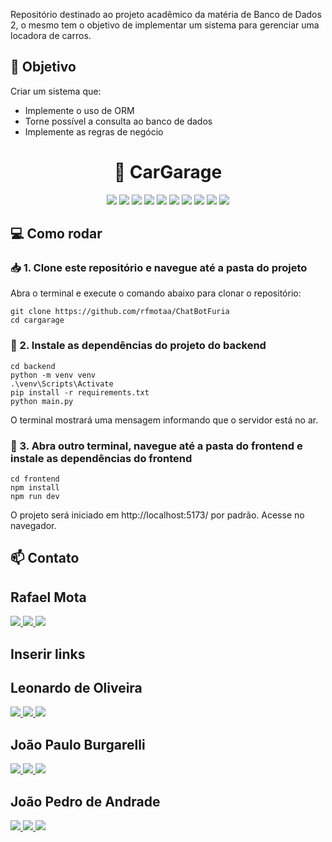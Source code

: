 Repositório destinado ao projeto acadêmico da matéria de Banco de Dados 2, o mesmo tem o objetivo de implementar um sistema para gerenciar uma locadora de carros.

## 🎯 Objetivo
Criar um sistema que:
- Implemente o uso de ORM
- Torne possível a consulta ao banco de dados
- Implemente as regras de negócio

<h1 align="center">🚗 CarGarage</h1>

<div align="center">
  <img src="https://img.shields.io/badge/Python-3776AB?style=for-the-badge&logo=python&logoColor=white" />
  <img src="https://img.shields.io/badge/Flask-000000?style=for-the-badge&logo=flask&logoColor=white" />
  <img src="https://img.shields.io/badge/SQLAlchemy-blue?style=for-the-badge&logo=sqlalchemy&logoColor=white" />
  <img src="https://img.shields.io/badge/SQLite-003B57?style=for-the-badge&logo=sqlite&logoColor=white" />
  <img src="https://img.shields.io/badge/JavaScript-F7DF1E?style=for-the-badge&logo=javascript&logoColor=black" />
  <img src="https://img.shields.io/badge/CSS-1572B6?style=for-the-badge&logo=css3&logoColor=white" />
  <img src="https://img.shields.io/badge/Node.js-339933?style=for-the-badge&logo=node.js&logoColor=white" />
  <img src="https://img.shields.io/badge/React-61DAFB?style=for-the-badge&logo=react&logoColor=black" />
  <img src="https://img.shields.io/badge/Git-F05032?style=for-the-badge&logo=git&logoColor=white" />
  <img src="https://img.shields.io/badge/GitHub-181717?style=for-the-badge&logo=github&logoColor=white" />
</div>

## 💻 Como rodar

### 📥 1. Clone este repositório e navegue até a pasta do projeto
Abra o terminal e execute o comando abaixo para clonar o repositório:
```
git clone https://github.com/rfmotaa/ChatBotFuria
cd cargarage
```

### 📂 2. Instale as dependências do projeto do backend

```
cd backend
python -m venv venv
.\venv\Scripts\Activate  
pip install -r requirements.txt
python main.py
```
O terminal mostrará uma mensagem informando que o servidor está no ar.

### 🧠 3. Abra outro terminal, navegue até a pasta do frontend e instale as dependências do frontend
```
cd frontend
npm install
npm run dev
```
O projeto será iniciado em http://localhost:5173/ por padrão. Acesse no navegador.


## 📫 Contato

<h2>Rafael Mota</h2>

<p>
   <a href="https://github.com/rfmotaa"> <img src="https://img.shields.io/badge/github-%23121011.svg?style=for-the-badge&logo=github&logoColor=white" /> </a>
   <a href="mailto:rafaelssoni1000@gmail.com"> <img src="https://img.shields.io/badge/Gmail-D14836?style=for-the-badge&logo=gmail&logoColor=white" /> </a>
   <a href="https://www.linkedin.com/in/rfmota/"> <img src="https://img.shields.io/badge/linkedin-%230077B5.svg?style=for-the-badge&logo=linkedin&logoColor=white" /> </a>
</p>

## Inserir links

<h2> Leonardo de Oliveira </h2>

<p>
   <a href=""> <img src="https://img.shields.io/badge/github-%23121011.svg?style=for-the-badge&logo=github&logoColor=white" /> </a>
   <a href=""> <img src="https://img.shields.io/badge/Gmail-D14836?style=for-the-badge&logo=gmail&logoColor=white" /> </a>
   <a href=""> <img src="https://img.shields.io/badge/linkedin-%230077B5.svg?style=for-the-badge&logo=linkedin&logoColor=white" /> </a>
</p>

<h2> João Paulo Burgarelli </h2>

<p>
   <a href=""> <img src="https://img.shields.io/badge/github-%23121011.svg?style=for-the-badge&logo=github&logoColor=white" /> </a>
   <a href=""> <img src="https://img.shields.io/badge/Gmail-D14836?style=for-the-badge&logo=gmail&logoColor=white" /> </a>
   <a href=""> <img src="https://img.shields.io/badge/linkedin-%230077B5.svg?style=for-the-badge&logo=linkedin&logoColor=white" /> </a>
</p>

<h2> João Pedro de Andrade </h2>

<p>
   <a href=""> <img src="https://img.shields.io/badge/github-%23121011.svg?style=for-the-badge&logo=github&logoColor=white" /> </a>
   <a href=""> <img src="https://img.shields.io/badge/Gmail-D14836?style=for-the-badge&logo=gmail&logoColor=white" /> </a>
   <a href=""> <img src="https://img.shields.io/badge/linkedin-%230077B5.svg?style=for-the-badge&logo=linkedin&logoColor=white" /> </a>
</p>